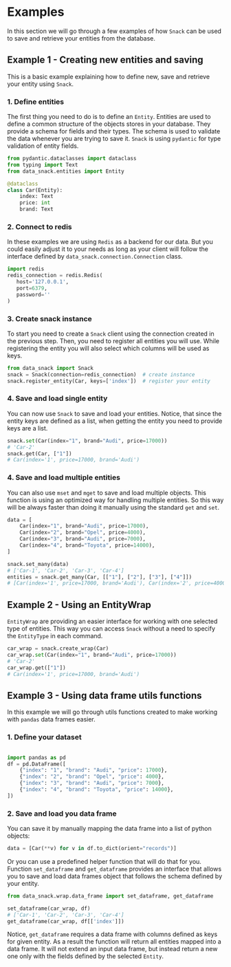 # Examples
In this section we will go through a few examples of how `Snack` can be used to save and retrieve your entities from the database.

## Example 1 - Creating new entities and saving
This is a basic example explaining how to define new, save and retrieve your entity using `Snack`.

### 1. Define entities
The first thing you need to do is to define an `Entity`. Entities are used to define a common structure of the objects stores in your database.
They provide a schema for fields and their types. The schema is used to validate the data whenever you are trying to save it.
`Snack` is using `pydantic` for type validation of entity fields.

```python
from pydantic.dataclasses import dataclass
from typing import Text
from data_snack.entities import Entity

@dataclass
class Car(Entity):
    index: Text
    price: int
    brand: Text
```

### 2. Connect to redis
In these examples we are using `Redis` as a backend for our data. But you could easily adjust it to your needs as long as your client will follow
the interface defined by `data_snack.connection.Connection` class.

```python
import redis
redis_connection = redis.Redis(
   host='127.0.0.1',
   port=6379,
   password=''
)
```

### 3. Create snack instance
To start you need to create a `Snack` client using the connection created in the previous step. Then, you need to register all entities you will use.
While registering the entity you will also select which columns will be used as keys.

```python
from data_snack import Snack
snack = Snack(connection=redis_connection)  # create instance
snack.register_entity(Car, keys=['index'])  # register your entity
```

### 4. Save and load single entity
You can now use `Snack` to save and load your entities. Notice, that since the entity keys are defined as a list, when getting the entity you need to provide keys are a list.

```python
snack.set(Car(index="1", brand="Audi", price=17000))
# 'Car-2'
snack.get(Car, ["1"])
# Car(index='1', price=17000, brand='Audi')
```

### 4. Save and load multiple entities
You can also use `mset` and `mget` to save and load multiple objects. This function is using an optimized way for handling multiple entities. So this way will be always faster than doing it manually using the standard `get` and `set`.

```python
data = [
    Car(index="1", brand="Audi", price=17000),
    Car(index="2", brand="Opel", price=4000),
    Car(index="3", brand="Audi", price=7000),
    Car(index="4", brand="Toyota", price=14000),
]

snack.set_many(data)
# ['Car-1', 'Car-2', 'Car-3', 'Car-4']
entities = snack.get_many(Car, [["1"], ["2"], ["3"], ["4"]])
# [Car(index='1', price=17000, brand='Audi'), Car(index='2', price=4000, brand='Opel'), Car(index='3', price=7000, brand='Audi')]
```


## Example 2 - Using an EntityWrap
`EntityWrap` are providing an easier interface for working with one selected type of entities.
This way you can access `Snack` without a need to specify the `EntityType` in each command. 

```python
car_wrap = snack.create_wrap(Car)
car_wrap.set(Car(index="1", brand="Audi", price=17000))
# 'Car-2'
car_wrap.get(["1"])
# Car(index='1', price=17000, brand='Audi')
```

## Example 3 - Using data frame utils functions
In this example we will go through utils functions created to make working with `pandas` data frames easier.

### 1. Define your dataset
```python

import pandas as pd
df = pd.DataFrame([
    {"index": "1", "brand": "Audi", "price": 17000},
    {"index": "2", "brand": "Opel", "price": 4000},
    {"index": "3", "brand": "Audi", "price": 7000},
    {"index": "4", "brand": "Toyota", "price": 14000},
])
```

### 2. Save and load you data frame
You can save it by manually mapping the data frame into a list of python objects:

```python
data = [Car(**v) for v in df.to_dict(orient="records")]
```

Or you can use a predefined helper function that will do that for you.
Function `set_dataframe` and `get_dataframe` provides an interface that allows you to save and load data frames object
that follows the schema defined by your entity.

```python
from data_snack.wrap.data_frame import set_dataframe, get_dataframe

set_dataframe(car_wrap, df)
# ['Car-1', 'Car-2', 'Car-3', 'Car-4']
get_dataframe(car_wrap, df[['index']])
```

Notice, `get_dataframe` requires a data frame with columns defined as keys for given entity. As a result the function
will return all entities mapped into a data frame. It will not extend an input data frame,
but instead return a new one only with the fields defined by the selected `Entity`. 
